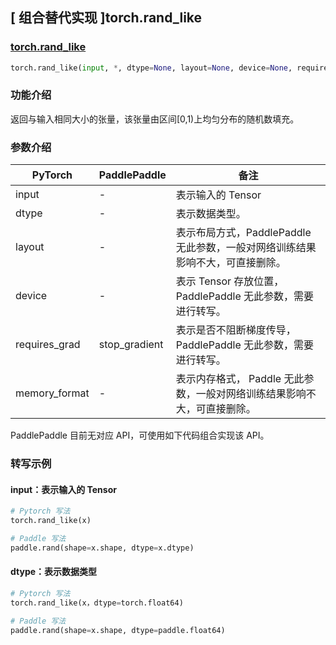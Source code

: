 ## [ 组合替代实现 ]torch.rand_like

### [torch.rand_like](https://pytorch.org/docs/master/generated/torch.rand_like.html#torch.rand_like)
```python
torch.rand_like(input, *, dtype=None, layout=None, device=None, requires_grad=False, memory_format=torch.preserve_format)
```

###  功能介绍
返回与输入相同大小的张量，该张量由区间[0,1)上均匀分布的随机数填充。

### 参数介绍
| PyTorch       | PaddlePaddle | 备注                                                   |
| ------------- | ------------ | ------------------------------------------------------ |
| input         | -            | 表示输入的 Tensor                                   |
| dtype         | -            | 表示数据类型。               |
| layout        | -            | 表示布局方式，PaddlePaddle 无此参数，一般对网络训练结果影响不大，可直接删除。                   |
| device        | -            | 表示 Tensor 存放位置，PaddlePaddle 无此参数，需要进行转写。                   |
| requires_grad | stop_gradient            | 表示是否不阻断梯度传导，PaddlePaddle 无此参数，需要进行转写。 |
| memory_format | -            | 表示内存格式， Paddle 无此参数，一般对网络训练结果影响不大，可直接删除。               |

PaddlePaddle 目前无对应 API，可使用如下代码组合实现该 API。

### 转写示例
#### input：表示输入的 Tensor
```python
# Pytorch 写法
torch.rand_like(x)

# Paddle 写法
paddle.rand(shape=x.shape, dtype=x.dtype)
```

#### dtype：表示数据类型
```python
# Pytorch 写法
torch.rand_like(x，dtype=torch.float64)

# Paddle 写法
paddle.rand(shape=x.shape, dtype=paddle.float64)
```
